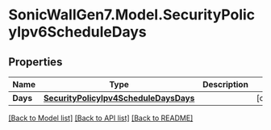 # SonicWallGen7.Model.SecurityPolicyIpv6ScheduleDays

## Properties

Name | Type | Description | Notes
------------ | ------------- | ------------- | -------------
**Days** | [**SecurityPolicyIpv4ScheduleDaysDays**](SecurityPolicyIpv4ScheduleDaysDays.md) |  | [optional] 

[[Back to Model list]](../README.md#documentation-for-models) [[Back to API list]](../README.md#documentation-for-api-endpoints) [[Back to README]](../README.md)

